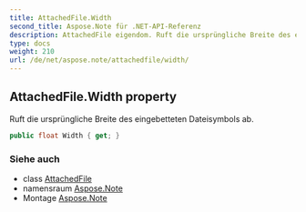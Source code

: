 ```yaml
---
title: AttachedFile.Width
second_title: Aspose.Note für .NET-API-Referenz
description: AttachedFile eigendom. Ruft die ursprüngliche Breite des eingebetteten Dateisymbols ab.
type: docs
weight: 210
url: /de/net/aspose.note/attachedfile/width/
---
```

## AttachedFile.Width property

Ruft die ursprüngliche Breite des eingebetteten Dateisymbols ab.

```csharp
public float Width { get; }
```

### Siehe auch

* class [AttachedFile](../)
* namensraum [Aspose.Note](../../attachedfile/)
* Montage [Aspose.Note](../../../)


